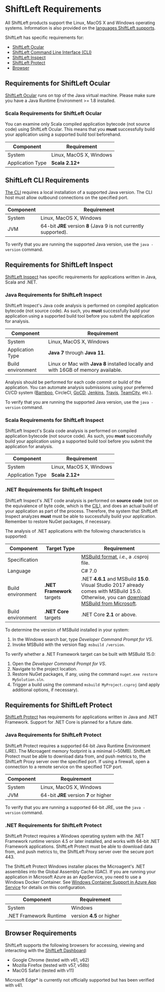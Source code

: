 # ShiftLeft Requirements

All ShiftLeft products support the Linux, MacOS X and Windows operating systems. Information is also provided on the [languages ShiftLeft supports](language-support.md).

ShiftLeft has specific requirements for:

* [ShiftLeft Ocular](#requirements-for-shiftleft-ocular)
* [ShiftLeft Command Line Interface (CLI)](#shiftleft-cli-requirements)
* [ShiftLeft Inspect](#requirements-for-shiftleft-inspect)
* [ShiftLeft Protect](#requirements-for-shiftleft-protect)
* [Browser](#browser-requirements)

## Requirements for ShiftLeft Ocular

[ShiftLeft Ocular](products.md) runs on top of the Java virtual machine. Please make sure you have a Java Runtime Environment >= 1.8 installed.

### Scala Requirements for ShiftLeft Ocular

You can examine only Scala compiled application bytecode (not source code) using ShiftLeft Ocular. This means that you **must** successfully build your application using a supported build tool beforehand. 

Component | Requirement
--- | ---
System | Linux, MacOS X, Windows
Application Type | **Scala 2.12+**

## ShiftLeft CLI Requirements

[The CLI](products.md) requires a local installation of a supported Java version. The CLI host must allow outbound connections on the specified port.

Component | Requirement
--- | ---
System | Linux, MacOS X, Windows
JVM | 64-bit **JRE** version **8** (Java 9 is not currently supported). 

To verify that you are running the supported Java version, use the `java -version` command.

## Requirements for ShiftLeft Inspect

[ShiftLeft Inspect](products.md) has specific requirements for applications written in Java, Scala and .NET. 

### Java Requirements for ShiftLeft Inspect

ShiftLeft Inspect's Java code analysis is performed on compiled application bytecode (not source code). As such, you **must** successfully build your application using a supported build tool before you submit the application for analysis. 

Component | Requirement
--- | ---
System | Linux, MacOS X, Windows
Application Type | **Java 7** through **Java 11**. 
Build environment | Linux or Mac with **Java 8** installed locally and with 16GB of memory available.

Analysis should be performed for each code commit or build of the application. You can automate analysis submissions using your preferred CI/CD system ([Bamboo](../using-inspect-protect/integrating-with-shiftleft/integrating-bamboo-builds.md), CircleCI, [GoCD](../using-inspect-protect/integrating-with-shiftleft/integrating-gocd-builds.md), [Jenkins](../using-inspect-protect/integrating-with-shiftleft/integrating-jenkins-builds/integrating-jenkins-builds.md), [Travis](../using-inspect-protect/integrating-with-shiftleft/integrating-travis-builds.md), [TeamCity](../using-inspect-protect/integrating-with-shiftleft/integrating-teamcity-builds.md), etc.).

To verify that you are running the supported Java version, use the `java -version` command.

### Scala Requirements for ShiftLeft Inspect

ShiftLeft Inspect's Scala code analysis is performed on compiled application bytecode (not source code). As such, you **must** successfully build your application using a supported build tool before you submit the application for analysis. 

Component | Requirement
--- | ---
System | Linux, MacOS X, Windows
Application Type | **Scala 2.12+**

### .NET Requirements for ShiftLeft Inspect

ShiftLeft Inspect's .NET code analysis is performed on **source code** (not on the equivalence of byte code, which is the [CIL](https://en.wikipedia.org/wiki/Common_Intermediate_Language)), and does an actual build of your application as part of the process. Therefore, the system that ShiftLeft Inspect analyzes **must** must be able to successfully build your  application. Remember to restore NuGet packages, if necessary.

The analysis of .NET applications with the following characteristics is supported:

Component | Target Type | Requirement
--- | --- | ---
Specification | | [MSBuild format](https://docs.microsoft.com/en-us/visualstudio/msbuild/msbuild?view=vs-2017), *i.e.*, a .csproj file.
Language | | C# 7.0
Build environment | **.NET Framework** targets | .NET **4.6.1** and MSBuild **15.0**. Visual Studio 2017 already comes with MSBuild 15.0. Otherwise, you can [download MSBuild from Microsoft](https://visualstudio.microsoft.com/thank-you-downloading-visual-studio/?sku=BuildTools&rel=15).
Build environment | **.NET Core** targets | .NET Core **2.1** or above.

To determine the version of MSBuild installed in your system:

1. In the Windows search bar, type *Developer Command Prompt for VS*.
2. Invoke MSBuild with the version flag: `msbuild /version`.

To verify whether a .NET Framework target can be built with MSBuild 15.0:

1. Open the *Developer Command Prompt for VS*.
2. Navigate to the project location.
3. Restore NuGet packages, if any, using the command `nuget.exe restore MySolution.sln`.
3. Trigger a build using the command `msbuild MyProject.csproj` (and apply additional options, if necessary).

## Requirements for ShiftLeft Protect

[ShiftLeft Protect](products.md) has requirements for applications written in Java and .NET Framework. Support for .NET Core is planned for a future date.

### Java Requirements for ShiftLeft Protect

ShiftLeft Protect requires a supported 64-bit Java Runtime Environment (JRE). The Microagent memory footprint is a minimal (~50MB). ShiftLeft Protect must be able to download data from, and push metrics to, the ShiftLeft Proxy server over the specified port. If using a firewall, open a connection to a remote service on the specified TCP port.

Component | Requirement
--- | ---
System | Linux, MacOS X, Windows
JVM | 64-bit **JRE** version **7** or higher

To verify that you are running a supported 64-bit JRE, use the `java -version` command.

### .NET Requirements for ShiftLeft Protect

ShiftLeft Protect requires a Windows operating system with the .NET Framework runtime version 4.5 or later installed, and  works with 64-bit .NET Framework applications. ShiftLeft Protect must be able to download data from, and push metrics to, the ShiftLeft Proxy server over the secure port 443.

The ShiftLeft Protect Windows installer places the Microagent's .NET assemblies into the Global Assembly Cache (GAC). If you are running your application in Microsoft Azure as an AppService, you need to use a Windows Docker Container. See [Windows Container Support in Azure App Service](https://azure.microsoft.com/en-us/blog/announcing-the-public-preview-of-windows-container-support-in-azure-app-service/) for details on this configuration.

Component | Requirement
--- | ---
System | Windows
.NET Framework Runtime | version **4.5** or higher

## Browser Requirements

ShiftLeft supports the following browsers for accessing, viewing and interacting with the [ShiftLeft Dashboard](products.md):

* Google Chrome (tested with v61, v62)
* Mozilla Firefox (tested with v57, v58b)
* MacOS Safari (tested with v11)

Microsoft Edge* is currently not officially supported but has been verified with v41.
